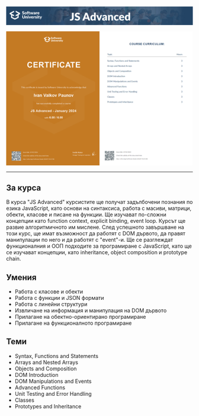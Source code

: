 ![JS-Advanced](https://github.com/BoykoPetevBoev/JS-Advanced-September-2019/blob/master/_README/JSAdvanced.jpg)

![Image Not Found](https://github.com/ivan9paunov/SoftUni-Software-Engineering/blob/main/JS-Advanced/JS%20Advanced%20-%20January%202024%20-%20Certificate.jpeg
)

---

## За курса

В курса "JS Advanced" курсистите ще получат задълбочени познания по езика JavaScript, като основи на синтаксиса, работа с масиви, матрици, обекти, класове и писане на функции. Ще изучават по-сложни концепции като function context, explicit binding, event loop. Курсът ще развие алгоритмичното им мислене. След успешното завършване на този курс, ще имат възможност да работят с DOM дървото, да правят манипулации по него и да работят с "event"-и. Ще се разглеждат функционалния и ООП подходите за програмиране с JavaScript, като ще се изучават концепции, като inheritance, object composition и prototype chain.

## Умения

- Работа с класове и обекти
- Работа с функции и JSON формати
- Работа с линейни структури
- Извличане на информация и манипулация на DOM дървото
- Прилагане на обектно-ориентирано програмиране
- Прилагане на функционалното програмиране

## Теми

- Syntax, Functions and Statements
- Arrays and Nested Arrays
- Objects and Composition
- DOM Introduction
- DOM Manipulations and Events
- Advanced Functions
- Unit Testing and Error Handling
- Classes
- Prototypes and Inheritance